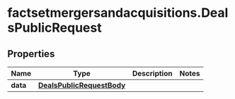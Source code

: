 # factsetmergersandacquisitions.DealsPublicRequest

## Properties

Name | Type | Description | Notes
------------ | ------------- | ------------- | -------------
**data** | [**DealsPublicRequestBody**](DealsPublicRequestBody.md) |  | 


